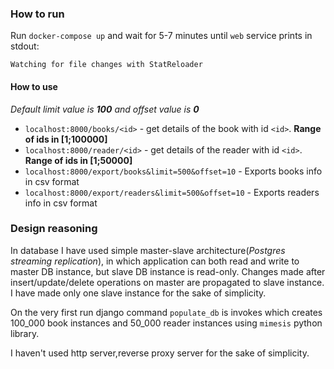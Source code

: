### How to run
Run `docker-compose up` and wait for 5-7 minutes until `web` service prints in stdout:

`Watching for file changes with StatReloader`

#### How to use

_Default limit value is **100** and offset value is **0**_

* `localhost:8000/books/<id>` - get details of the book with id `<id>`. **Range of ids in [1;100000]**    
* `localhost:8000/reader/<id>` - get details of the reader with id `<id>`. **Range of ids in [1;50000]**    
* `localhost:8000/export/books&limit=500&offset=10` - Exports books info in csv format    
* `localhost:8000/export/readers&limit=500&offset=10` - Exports readers info in csv format     

### Design reasoning
In database I have used simple master-slave architecture(_Postgres streaming replication_), in which application can 
both read and write to master DB instance, but slave DB instance is read-only. Changes made after insert/update/delete
operations on master are propagated to slave instance. I have made only one slave instance for the sake of simplicity.

On the very first run django command `populate_db` is invokes which creates 100_000 book instances 
and 50_000 reader instances using `mimesis` python library.

I haven't used http server,reverse proxy server for the sake of simplicity.

